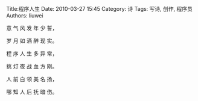 Title:程序人生
Date: 2010-03-27 15:45
Category: 诗
Tags: 写诗, 创作, 程序员 
Authors: liuwei


意 气 风 发 年 少 誓，

岁 月 如 酒 醉 现 实。

程 序 人 生 多 异 常，

挑 灯 夜 战 血 方 刚。

人 前 白 领 美 名 扬，

哪 知 人 后 抚 暗 伤。